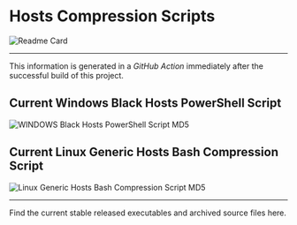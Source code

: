 # Hosts Compression Scripts 

![Readme Card](https://github-readme-stats.vercel.app/api/pin/?username=Lateralus138&repo=hosts-compression-scripts)

---

This information is generated in a *GitHub Action* immediately after the successful build of this project.

## Current Windows Black Hosts PowerShell Script

![WINDOWS Black Hosts PowerShell Script MD5](https://img.shields.io/endpoint?url=https://raw.githubusercontent.com/Lateralus138/hosts-compression-scripts/master/docs/json/compress_steven_black_hosts_x86_md5.json)

## Current Linux Generic Hosts Bash Compression Script

![Linux Generic Hosts Bash Compression Script MD5](https://img.shields.io/endpoint?url=https://raw.githubusercontent.com/Lateralus138/hosts-compression-scripts/master/docs/json/compress_linux_generic_hosts_bash_script_md5.json)

---

Find the current stable released executables and archived source files here.

